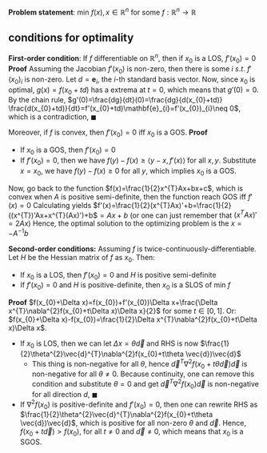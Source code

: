 **Problem statement**: min $f(x), x \in \mathbb{R}^{n}$ for some $f: \mathbb{R}^{n}\to \mathbb{R}$

## conditions for optimality
**First-order condition**: If $f$ differentiable on $\mathbb{R}^{n}$, then if $x_{0}$ is a LOS, $f'(x_{0})=0$
**Proof**
Assuming the Jacobian $f'(x_{0})$ is non-zero, then there is some $i$ $s$.$t$. $f'(x_{0})_{i}$ is non-zero. Let $d=\mathbf{e}_{i}$, the $i$-th standard basis vector.
Now, since $x_{0}$ is optimal, $g(x)=f(x_{0}+td)$ has a extrema at $t=0$, which means that $g'(0)=0$. By the chain rule, $g'(0)=\frac{dg}{dt}(0)=\frac{dg}{d(x_{0}+td)} \frac{d(x_{0}+td)}{dt}=f'(x_{0}+td)\mathbf{e}_{i}=f'(x_{0})_{i}\neq 0$, which is a contradiction, $\blacksquare$

Moreover, if $f$ is convex, then $f'(x_{0})=0$ iff $x_{0}$ is a GOS.
**Proof**
- If $x_{0}$ is a GOS, then $f'(x_{0})=0$
- If $f'(x_{0})=0$, then we have $f(y)-f(x)\geq \langle y-x, f'(x)\rangle$ for all $x,y$. Substitute $x=x_{0}$, we have $f(y)-f(x)\geq 0$ for all $y$, which implies $x_{0}$ is a GOS.

Now, go back to the function $f(x)=\frac{1}{2}x^{T}Ax+bx+c$, which is convex when $A$ is positive semi-definite, then the function reach GOS iff $f'(x)=0$
Calculating yields $f'(x)=\frac{1}{2}(x^{T}Ax)'+b=\frac{1}{2}((x^{T})'Ax+x^{T}(Ax)')+b$$=Ax+b$ (or one can just remember that $(x^{T}Ax)'=2Ax$)
Hence, the optimal solution to the optimizing problem is the $x=-A^{-1}b$

**Second-order conditions:** Assuming $f$ is twice-continuously-differentiable. Let $H$ be the Hessian matrix of $f$ as $x_{0}$. Then:
- If $x_{0}$ is a LOS, then $f'(x_{0})=0$ and $H$ is positive semi-definite
- If $f'(x_{0})=0$ and $H$ is positive-definite, then $x_{0}$ is a SLOS of min $f$

**Proof**
$f(x_{0}+\Delta x)=f(x_{0})+f'(x_{0})\Delta x+\frac{\Delta x^{T}\nabla^{2}f(x_{0}+t\Delta x)\Delta x}{2}$ for some $t \in [0,1]$.
Or: $f(x_{0}+\Delta x)-f(x_{0})=\frac{1}{2}\Delta x^{T}\nabla^{2}f(x_{0}+t\Delta x)\Delta x$. 
- If $x_{0}$ is LOS, then we can let $\Delta x=\theta\vec{d}$  and RHS is now $\frac{1}{2}\theta^{2}\vec{d}^{T}\nabla^{2}f(x_{0}+t\theta \vec{d})\vec{d}$
	- This thing is non-negative for all $\theta$, hence $\vec{d}^{T}\nabla^{2}f(x_{0}+t\theta \vec{d})\vec{d}$ is non-negative for all $\theta\neq 0$. Because continuity, one can remove this condition and substitute $\theta=0$ and get $\vec{d}^{T}\nabla^{2}f(x_{0})\vec{d}$ is non-negative for all direction $d$, $\blacksquare$
- If $\nabla^{2}f(x_{0})$ is positive-definite and $f'(x_{0})=0$, then one can rewrite RHS as $\frac{1}{2}\theta^{2}\vec{d}^{T}\nabla^{2}f(x_{0}+t\theta \vec{d})\vec{d}$, which is positive for all non-zero $\theta$ and $\vec{d}$. Hence, $f(x_{0}+t\vec{d}) > f(x_{0})$, for all $t\neq 0$ and $\vec{d}\neq 0$, which means that $x_{0}$ is a SGOS.